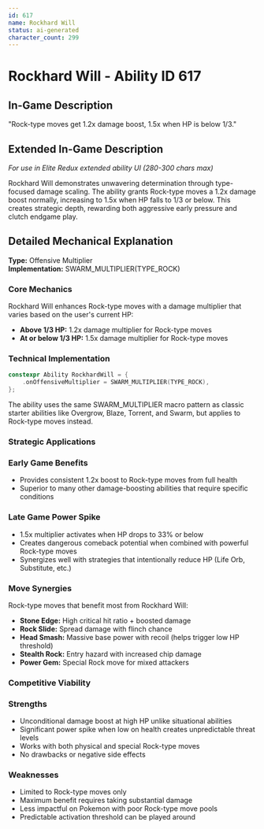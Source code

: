 ```yaml
---
id: 617
name: Rockhard Will
status: ai-generated
character_count: 299
---
```


# Rockhard Will - Ability ID 617

## In-Game Description
"Rock-type moves get 1.2x damage boost, 1.5x when HP is below 1/3."

## Extended In-Game Description
*For use in Elite Redux extended ability UI (280-300 chars max)*

Rockhard Will demonstrates unwavering determination through type-focused damage scaling. The ability grants Rock-type moves a 1.2x damage boost normally, increasing to 1.5x when HP falls to 1/3 or below. This creates strategic depth, rewarding both aggressive early pressure and clutch endgame play.

## Detailed Mechanical Explanation

**Type:** Offensive Multiplier  
**Implementation:** SWARM_MULTIPLIER(TYPE_ROCK)

### Core Mechanics

Rockhard Will enhances Rock-type moves with a damage multiplier that varies based on the user's current HP:

- **Above 1/3 HP:** 1.2x damage multiplier for Rock-type moves
- **At or below 1/3 HP:** 1.5x damage multiplier for Rock-type moves

### Technical Implementation

```cpp
constexpr Ability RockhardWill = {
    .onOffensiveMultiplier = SWARM_MULTIPLIER(TYPE_ROCK),
};
```

The ability uses the same SWARM_MULTIPLIER macro pattern as classic starter abilities like Overgrow, Blaze, Torrent, and Swarm, but applies to Rock-type moves instead.

### Strategic Applications

### Early Game Benefits
- Provides consistent 1.2x boost to Rock-type moves from full health
- Superior to many other damage-boosting abilities that require specific conditions

### Late Game Power Spike
- 1.5x multiplier activates when HP drops to 33% or below
- Creates dangerous comeback potential when combined with powerful Rock-type moves
- Synergizes well with strategies that intentionally reduce HP (Life Orb, Substitute, etc.)

### Move Synergies
Rock-type moves that benefit most from Rockhard Will:
- **Stone Edge:** High critical hit ratio + boosted damage
- **Rock Slide:** Spread damage with flinch chance
- **Head Smash:** Massive base power with recoil (helps trigger low HP threshold)
- **Stealth Rock:** Entry hazard with increased chip damage
- **Power Gem:** Special Rock move for mixed attackers

### Competitive Viability

### Strengths
- Unconditional damage boost at high HP unlike situational abilities
- Significant power spike when low on health creates unpredictable threat levels
- Works with both physical and special Rock-type moves
- No drawbacks or negative side effects

### Weaknesses
- Limited to Rock-type moves only
- Maximum benefit requires taking substantial damage
- Less impactful on Pokemon with poor Rock-type move pools
- Predictable activation threshold can be played around


